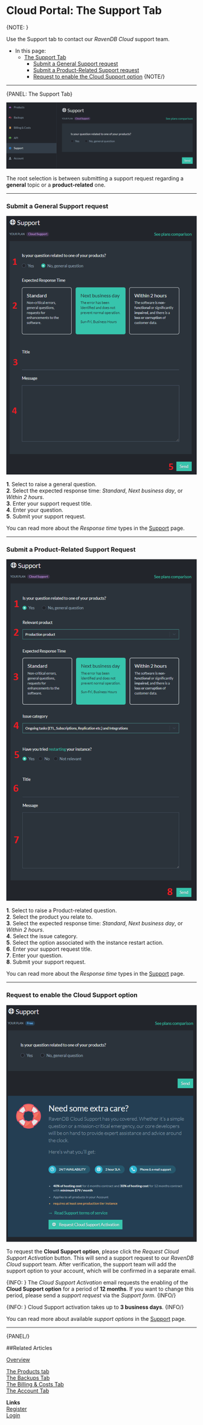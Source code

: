 # Cloud Portal: The Support Tab

{NOTE: }

Use the Support tab to contact our *RavenDB Cloud* support team.

* In this page:  
  * [The Support Tab](../../cloud/portal/cloud-portal-support-tab#the-support-tab)  
     * [Submit a General Support request](../../cloud/portal/cloud-portal-support-tab#submit-a-general-support-request)  
     * [Submit a Product-Related Support request](../../cloud/portal/cloud-portal-support-tab#submit-a-product-related-support-request)
     * [Request to enable the Cloud Support option](../../cloud/portal/cloud-portal-support-tab#request-to-enable-the-cloud-support-option)
{NOTE/}

---

{PANEL: The Support Tab}

!["Figure 1 - Support Tab"](images\portal-support-tab.png "Figure 1 - Support Tab")

The root selection is between submitting a support request regarding a **general** topic or a **product-related** one.  

---

### Submit a General Support request  

!["Figure 2 - Support General Message"](images\portal-support-general-question-cloud-support.png "Figure 2 - Support General Message")

   **1**. Select to raise a general question.  
   **2**. Select the expected response time: *Standard*, *Next business day*, or *Within 2 hours*.  
   **3**. Enter your support request title.  
   **4**. Enter your question.  
   **5**. Submit your support request.

You can read more about the *Response time* types in the [Support](../../cloud/cloud-support#response-time-types) page.

---

### Submit a Product-Related Support Request  

!["Figure 3 - Support Product-Related Message"](images\portal-support-instance-related-question-cloud-support.png "Figure 3 - Support Product-Related Message")
    
   **1**. Select to raise a Product-related question.  
   **2**. Select the product you relate to.  
   **3**. Select the expected response time: *Standard*, *Next business day*, or *Within 2 hours*.  
   **4**. Select the issue category.  
   **5**. Select the option associated with the instance restart action.  
   **6**. Enter your support request title.  
   **7**. Enter your question.  
   **8**. Submit your support request.

You can read more about the *Response time* types in the [Support](../../cloud/cloud-support#response-time-types) page.

---

### Request to enable the Cloud Support option

!["Figure 4 - Request to enable the Cloud Support option"](images\portal-support-request-cloud-support-on-free-support.png "Figure 4 - Request to enable the Cloud Support option")

To request the **Cloud Support option**, please click the *Request Cloud Support Activation* button. 
This will send a support request to our *RavenDB Cloud* support team. 
After verification, the support team will add the support option to your account, which 
will be confirmed in a separate email.

{INFO: }
The *Cloud Support Activation* email requests the enabling of the **Cloud Support option** for a period of **12 months**. 
If you want to change this period, please send a *support request* via the *Support form*.
{INFO/}

{INFO: }
Cloud Support activation takes up to **3 business days**.
{INFO/}

You can read more about available *support options* in the [Support](../../cloud/cloud-support#available-support-options) page.

---

{PANEL/}

##Related Articles

[Overview](../../cloud/cloud-overview)  

[The Products tab](../../cloud/portal/cloud-portal-products-tab)  
[The Backups Tab](../../cloud/portal/cloud-portal-backups-tab)  
[The Billing & Costs Tab](../../cloud/portal/cloud-portal-billing-tab)  
[The Account Tab](../../cloud/portal/cloud-portal-account-tab)  
  
**Links**  
[Register]( https://cloud.ravendb.net/user/register)  
[Login]( https://cloud.ravendb.net/user/login)  
